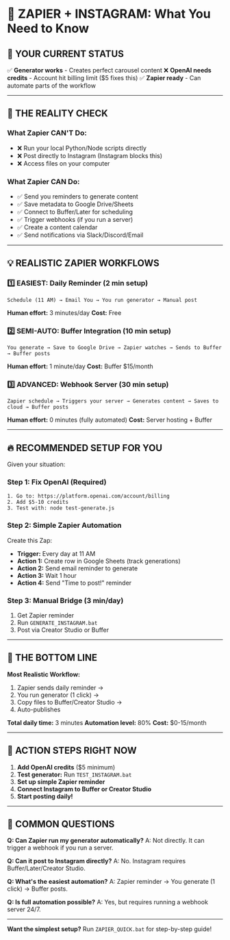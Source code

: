 # 🎯 ZAPIER + INSTAGRAM: What You Need to Know

## 📍 YOUR CURRENT STATUS
✅ **Generator works** - Creates perfect carousel content
❌ **OpenAI needs credits** - Account hit billing limit ($5 fixes this)
✅ **Zapier ready** - Can automate parts of the workflow

---

## 🚨 THE REALITY CHECK

### What Zapier CAN'T Do:
- ❌ Run your local Python/Node scripts directly
- ❌ Post directly to Instagram (Instagram blocks this)
- ❌ Access files on your computer

### What Zapier CAN Do:
- ✅ Send you reminders to generate content
- ✅ Save metadata to Google Drive/Sheets
- ✅ Connect to Buffer/Later for scheduling
- ✅ Trigger webhooks (if you run a server)
- ✅ Create a content calendar
- ✅ Send notifications via Slack/Discord/Email

---

## 💡 REALISTIC ZAPIER WORKFLOWS

### 1️⃣ EASIEST: Daily Reminder (2 min setup)
```
Schedule (11 AM) → Email You → You run generator → Manual post
```
**Human effort:** 3 minutes/day
**Cost:** Free

### 2️⃣ SEMI-AUTO: Buffer Integration (10 min setup)
```
You generate → Save to Google Drive → Zapier watches → Sends to Buffer → Buffer posts
```
**Human effort:** 1 minute/day
**Cost:** Buffer $15/month

### 3️⃣ ADVANCED: Webhook Server (30 min setup)
```
Zapier schedule → Triggers your server → Generates content → Saves to cloud → Buffer posts
```
**Human effort:** 0 minutes (fully automated)
**Cost:** Server hosting + Buffer

---

## 🔥 RECOMMENDED SETUP FOR YOU

Given your situation:

### Step 1: Fix OpenAI (Required)
```
1. Go to: https://platform.openai.com/account/billing
2. Add $5-10 credits
3. Test with: node test-generate.js
```

### Step 2: Simple Zapier Automation
Create this Zap:
- **Trigger:** Every day at 11 AM
- **Action 1:** Create row in Google Sheets (track generations)
- **Action 2:** Send email reminder to generate
- **Action 3:** Wait 1 hour
- **Action 4:** Send "Time to post!" reminder

### Step 3: Manual Bridge (3 min/day)
1. Get Zapier reminder
2. Run `GENERATE_INSTAGRAM.bat`
3. Post via Creator Studio or Buffer

---

## 🎯 THE BOTTOM LINE

**Most Realistic Workflow:**
1. Zapier sends daily reminder → 
2. You run generator (1 click) → 
3. Copy files to Buffer/Creator Studio → 
4. Auto-publishes

**Total daily time:** 3 minutes
**Automation level:** 80%
**Cost:** $0-15/month

---

## 🚀 ACTION STEPS RIGHT NOW

1. **Add OpenAI credits** ($5 minimum)
2. **Test generator:** Run `TEST_INSTAGRAM.bat`
3. **Set up simple Zapier reminder**
4. **Connect Instagram to Buffer or Creator Studio**
5. **Start posting daily!**

---

## 💬 COMMON QUESTIONS

**Q: Can Zapier run my generator automatically?**
A: Not directly. It can trigger a webhook if you run a server.

**Q: Can it post to Instagram directly?**
A: No. Instagram requires Buffer/Later/Creator Studio.

**Q: What's the easiest automation?**
A: Zapier reminder → You generate (1 click) → Buffer posts.

**Q: Is full automation possible?**
A: Yes, but requires running a webhook server 24/7.

---

**Want the simplest setup?** Run `ZAPIER_QUICK.bat` for step-by-step guide!